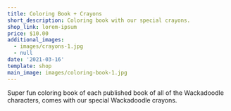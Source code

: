 ```yaml
---
title: Coloring Book + Crayons
short_description: Coloring book with our special crayons.
shop_link: lorem-ipsum
price: $10.00
additional_images:
  - images/crayons-1.jpg
  - null
date: '2021-03-16'
template: shop
main_image: images/coloring-book-1.jpg
---
```

Super fun coloring book of each published book of all of the Wackadoodle characters, comes with our special Wackadoodle crayons.
